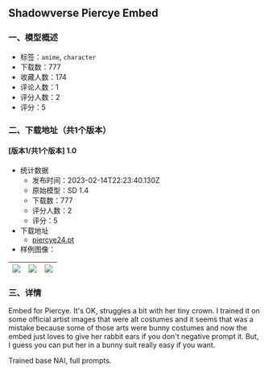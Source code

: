 ## Shadowverse Piercye Embed
### 一、模型概述

- 标签：`anime`, `character`
- 下载数：777
- 收藏人数：174
- 评论人数：1
- 评分人数：2
- 评分：5

### 二、下载地址（共1个版本）

#### [版本1/共1个版本] 1.0

- 统计数据
  - 发布时间：2023-02-14T22:23:40.130Z
  - 原始模型：SD 1.4
  - 下载数：777
  - 评分人数：2
  - 评分：5
- 下载地址
  - [piercye24.pt](https://civitai.com/api/download/models/10541)
- 样例图像：

| <img src="https://image.civitai.com/xG1nkqKTMzGDvpLrqFT7WA/72aa7123-99a6-47d2-88f6-6c94133a8b00/width=450/102462.jpeg" /> | <img src="https://image.civitai.com/xG1nkqKTMzGDvpLrqFT7WA/efa6db07-3dea-484b-e93e-55b66156e100/width=450/102461.jpeg" /> | <img src="https://image.civitai.com/xG1nkqKTMzGDvpLrqFT7WA/ce73296e-6ae4-4335-183a-5d3255478a00/width=450/102460.jpeg" /> |
| ---- | ---- | ---- |


### 三、详情
<p>Embed for Piercye.  It's OK, struggles a bit with her tiny crown.  I trained it on some official artist images that were alt costumes and it seems that was a mistake because some of those arts were bunny costumes and now the embed just loves to give her rabbit ears if you don't negative prompt it.  But, I guess you can put her in a bunny suit really easy if you want.  </p><p></p><p>Trained base NAI, full prompts.  </p>